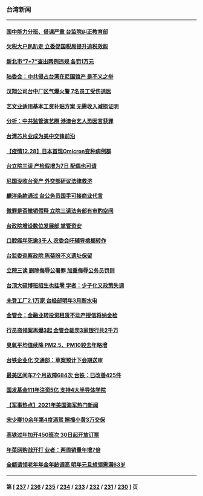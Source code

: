 ### 台湾新闻
---
#### [国中能力分班、借课严重 台监院纠正教育部](../../pages/ncid1349361/n13466804.md) 
#### [欠税大户趴趴走 立委促国税局提升追税效能](../../pages/ncid1349361/n13466725.md) 
#### [新北市“7+7”查出两例违规 各罚1万元](../../pages/ncid1349361/n13466723.md) 
#### [陆委会：中共侵占台湾在尼国馆产 是不义之举](../../pages/ncid1349361/n13465627.md) 
#### [汉翔公司台中厂区气爆火警 7名员工受伤送医](../../pages/ncid1349361/n13465842.md) 
#### [艺文业适用基本工资补贴方案 无需收入减损证明](../../pages/ncid1349361/n13465035.md) 
#### [分析：中共监管演艺圈 港澳台艺人恐因言获罪](../../pages/ncid1349361/n13464405.md) 
#### [台湾芯片业成为美中交锋前沿](../../pages/ncid1349361/n13464574.md) 
#### [【疫情12.28】日本首现Omicron变种病例群](../../pages/ncid1349361/n13464234.md) 
#### [台立院三读 产检假增为7日 配偶也可请](../../pages/ncid1349361/n13464791.md) 
#### [尼国没收台资产 外交部研议法律救济](../../pages/ncid1349361/n13464789.md) 
#### [麟洋条款通过 台公务员国手可接商业代言](../../pages/ncid1349361/n13464786.md) 
#### [微罪是否撤销假释 立院三读法务部有审酌空间](../../pages/ncid1349361/n13464798.md) 
#### [台政院增设数位发展部 掌管资安](../../pages/ncid1349361/n13464800.md) 
#### [口腔癌年死逾3千人 农委会吁辅导槟榔转作](../../pages/ncid1349361/n13464803.md) 
#### [台监委巡察政院 陈菊盼不义遗址保留](../../pages/ncid1349361/n13464806.md) 
#### [立院三读 删除侮辱公署罪 加重侮辱公务员罚则](../../pages/ncid1349361/n13464795.md) 
#### [台顶大硕博班招生也挂零 学者：少子化又政策失调](../../pages/ncid1349361/n13464689.md) 
#### [未登工厂2.1万家 台经部明年3月断水电](../../pages/ncid1349361/n13464604.md) 
#### [金管会：金融业转投资租赁不动产授信将纳金检](../../pages/ncid1349361/n13464617.md) 
#### [行员盗领案再爆3起 金管会裁罚3家银行共2千万](../../pages/ncid1349361/n13464619.md) 
#### [臭氧平均值续降 PM2.5、PM10较去年略增](../../pages/ncid1349361/n13464621.md) 
#### [台铁企业化 交通部：草案预计下会期送审](../../pages/ncid1349361/n13464624.md) 
#### [最美区间车7个月故障684次 台铁：已改善425件](../../pages/ncid1349361/n13464626.md) 
#### [国发基金111年注资5亿 支持4大半导体学院](../../pages/ncid1349361/n13464629.md) 
#### [【军事热点】2021年美国海军热门新闻](../../pages/ncid1349361/n13463108.md) 
#### [宋少卿10余年第4度酒驾 擦撞小黄3万交保](../../pages/ncid1349361/n13464631.md) 
#### [高铁过年加开450班次 30日起开放订票](../../pages/ncid1349361/n13464633.md) 
#### [年菜网购战开打 业者：两周销量年增7倍](../../pages/ncid1349361/n13464643.md) 
#### [全额请领老年年金年龄调高 明年元旦想领需满63岁](../../pages/ncid1349361/n13464645.md) 

---
#### 第 [ [237](./237.md) / [236](./236.md) / [235](./235.md) / [234](./234.md) / [233](./233.md) / [232](./232.md) / [231](./231.md) / [230](./230.md) ] 页
